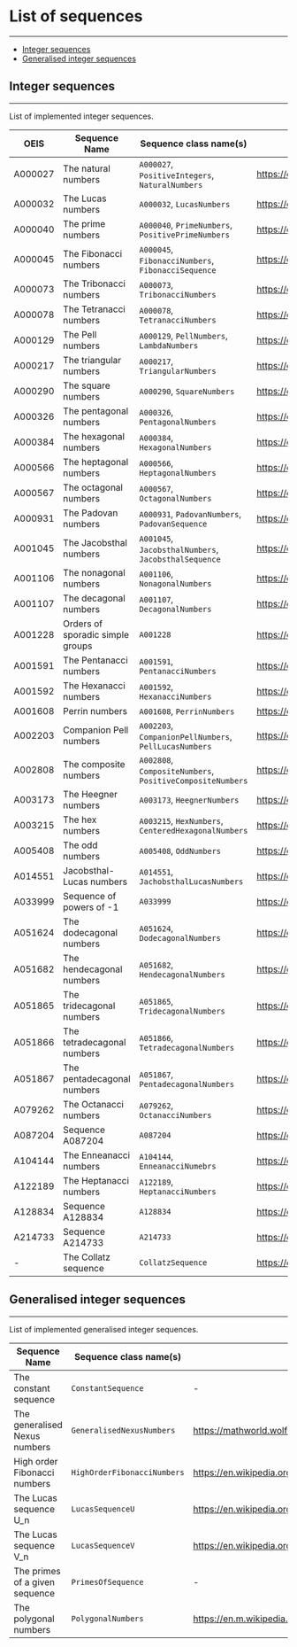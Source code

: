 # List of sequences

---

- [Integer sequences](#integer-sequences)
- [Generalised integer sequences](#generalised-integer-sequences)

## Integer sequences

---

List of implemented integer sequences.

| OEIS    | Sequence Name                    | Sequence class name(s)                                    | Reference                                        |     
|---------|----------------------------------|-----------------------------------------------------------|--------------------------------------------------|
| A000027 | The natural numbers              | `A000027`, `PositiveIntegers`, `NaturalNumbers`           | https://oeis.org/A000027                         |
| A000032 | The Lucas numbers                | `A000032`, `LucasNumbers`                                 | https://oeis.org/A000032                         |
| A000040 | The prime numbers                | `A000040`, `PrimeNumbers`, `PositivePrimeNumbers`         | https://oeis.org/A000040                         |
| A000045 | The Fibonacci numbers            | `A000045`, `FibonacciNumbers`, `FibonacciSequence`        | https://oeis.org/A000045                         |
| A000073 | The Tribonacci numbers           | `A000073`, `TribonacciNumbers`                            | https://oeis.org/A000073                         |
| A000078 | The Tetranacci numbers           | `A000078`, `TetranacciNumbers`                            | https://oeis.org/A000078                         |
| A000129 | The Pell numbers                 | `A000129`, `PellNumbers`, `LambdaNumbers`                 | https://oeis.org/A000129                         |
| A000217 | The triangular numbers           | `A000217`, `TriangularNumbers`                            | https://oeis.org/A000217                         |
| A000290 | The square numbers               | `A000290`, `SquareNumbers`                                | https://oeis.org/A000290                         |
| A000326 | The pentagonal numbers           | `A000326`, `PentagonalNumbers`                            | https://oeis.org/A000326                         |
| A000384 | The hexagonal numbers            | `A000384`, `HexagonalNumbers`                             | https://oeis.org/A000384                         |
| A000566 | The heptagonal numbers           | `A000566`, `HeptagonalNumbers`                            | https://oeis.org/A000566                         |  
| A000567 | The octagonal numbers            | `A000567`, `OctagonalNumbers`                             | https://oeis.org/A000567                         |  
| A000931 | The Padovan numbers              | `A000931`, `PadovanNumbers`, `PadovanSequence`            | https://oeis.org/A000931                         |
| A001045 | The Jacobsthal numbers           | `A001045`, `JacobsthalNumbers`, `JacobsthalSequence`      | https://oeis.org/A001045                         |
| A001106 | The nonagonal numbers            | `A001106`, `NonagonalNumbers`                             | https://oeis.org/A001106                         |
| A001107 | The decagonal numbers            | `A001107`, `DecagonalNumbers`                             | https://oeis.org/A001107                         |
| A001228 | Orders of sporadic simple groups | `A001228`                                                 | https://oeis.org/A001228                         |
| A001591 | The Pentanacci numbers           | `A001591`, `PentanacciNumbers`                            | https://oeis.org/A001591                         |
| A001592 | The Hexanacci numbers            | `A001592`, `HexanacciNumbers`                             | https://oeis.org/A001592                         |
| A001608 | Perrin numbers                   | `A001608`, `PerrinNumbers`                                | https://oeis.org/A002203                         |
| A002203 | Companion Pell numbers           | `A002203`, `CompanionPellNumbers`, `PellLucasNumbers`     | https://oeis.org/A002203                         |
| A002808 | The composite numbers            | `A002808`, `CompositeNumbers`, `PositiveCompositeNumbers` | https://oeis.org/A002808                         |
| A003173 | The Heegner numbers              | `A003173`, `HeegnerNumbers`                               | https://oeis.org/A003173                         |
| A003215 | The hex numbers                  | `A003215`, `HexNumbers`, `CenteredHexagonalNumbers`       | https://oeis.org/A003215                         |
| A005408 | The odd numbers                  | `A005408`, `OddNumbers`                                   | https://oeis.org/A005408                         |
| A014551 | Jacobsthal-Lucas numbers         | `A014551`, `JachobsthalLucasNumbers`                      | https://oeis.org/A014551                         |
| A033999 | Sequence of powers of -1         | `A033999`                                                 | https://oeis.org/A033999                         |
| A051624 | The dodecagonal numbers          | `A051624`, `DodecagonalNumbers`                           | https://oeis.org/A051624                         | 
| A051682 | The hendecagonal numbers         | `A051682`, `HendecagonalNumbers`                          | https://oeis.org/A051682                         |  
| A051865 | The tridecagonal numbers         | `A051865`, `TridecagonalNumbers`                          | https://oeis.org/A051865                         |
| A051866 | The tetradecagonal numbers       | `A051866`, `TetradecagonalNumbers`                        | https://oeis.org/A051866                         |
| A051867 | The pentadecagonal numbers       | `A051867`, `PentadecagonalNumbers`                        | https://oeis.org/A051867                         |
| A079262 | The Octanacci numbers            | `A079262`, `OctanacciNumbers`                             | https://oeis.org/A079262                         |
| A087204 | Sequence A087204                 | `A087204`                                                 | https://oeis.org/A087204                         |
| A104144 | The Enneanacci numbers           | `A104144`, `EnneanacciNumebrs`                            | https://oeis.org/A104144                         |
| A122189 | The Heptanacci numbers           | `A122189`, `HeptanacciNumbers`                            | https://oeis.org/A122189                         |
| A128834 | Sequence A128834                 | `A128834`                                                 | https://oeis.org/A128834                         |
| A214733 | Sequence A214733                 | `A214733`                                                 | https://oeis.org/A214733                         |
| -       | The Collatz sequence             | `CollatzSequence`                                         | https://en.wikipedia.org/wiki/Collatz_conjecture |


## Generalised integer sequences

---

List of implemented generalised integer sequences.

| Sequence Name                  | Sequence class name(s)      | Reference                                                          |     
|--------------------------------|-----------------------------|--------------------------------------------------------------------|
| The constant sequence          | `ConstantSequence`          | -                                                                  |
| The generalised Nexus numbers  | `GeneralisedNexusNumbers`   | https://mathworld.wolfram.com/NexusNumber.html                     |
| High order Fibonacci numbers   | `HighOrderFibonacciNumbers` | https://en.wikipedia.org/wiki/Generalizations_of_Fibonacci_numbers |
| The Lucas sequence U_n         | `LucasSequenceU`            | https://en.wikipedia.org/wiki/Lucas_sequence                       |
| The Lucas sequence V_n         | `LucasSequenceV`            | https://en.wikipedia.org/wiki/Lucas_sequence                       |
| The primes of a given sequence | `PrimesOfSequence`          | -                                                                  |
| The polygonal numbers          | `PolygonalNumbers`          | https://en.m.wikipedia.org/wiki/Polygonal_number                   |


